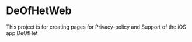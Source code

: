 # DeOfHetWeb
This project is for creating pages for Privacy-policy and Support of the iOS app DeOfHet

